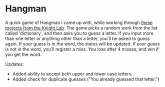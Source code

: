 # Hangman
A quick game of Hangman I came up with, while working through [these projects from the Knight Lab](https://knightlab.northwestern.edu/2014/06/05/five-mini-programming-projects-for-the-python-beginner/). The game picks a random work from the list called 'dictionary', and then asks you to guess a letter. If you input more than one letter or anything other than a letter, you'll be asked to guess again. If your guess is in the word, the status will be updated. If your guess is not in the word, you'll register a miss. You lose after 4 misses, and win if you get the word.

Updates:
* Added ability to accept both upper and lower case letters.
* Added check for duplicate guesses ("You already guessed that letter.")
